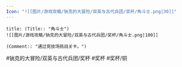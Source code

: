 ```yaml
---
Icon: "![[图片/游戏攻略/钠克的大冒险/双英与古代兵团/奖杯/角斗士.png|30]]"
---
```

```ad-common-bronze-trophy
title: (Title:: "角斗士")
![[图片/游戏攻略/钠克的大冒险/双英与古代兵团/奖杯/角斗士.png|100]]

(Comment:: "通过竞技场挑战关卡。")
```

#钠克的大冒险/双英与古代兵团/奖杯 #奖杯 #奖杯/铜
